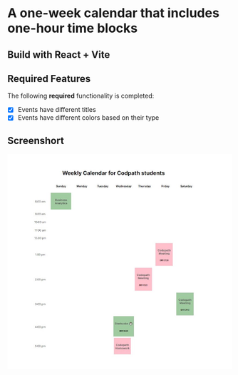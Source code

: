 # A one-week calendar that includes one-hour time blocks

## Build with React + Vite

## Required Features

The following **required** functionality is completed:
- [x] Events have different titles
- [x] Events have different colors based on their type

## Screenshort
![timetabled](https://github.com/Nan227/codepath_week1/blob/master/timetabled/src/assets/weeklycalendar.jpg)
